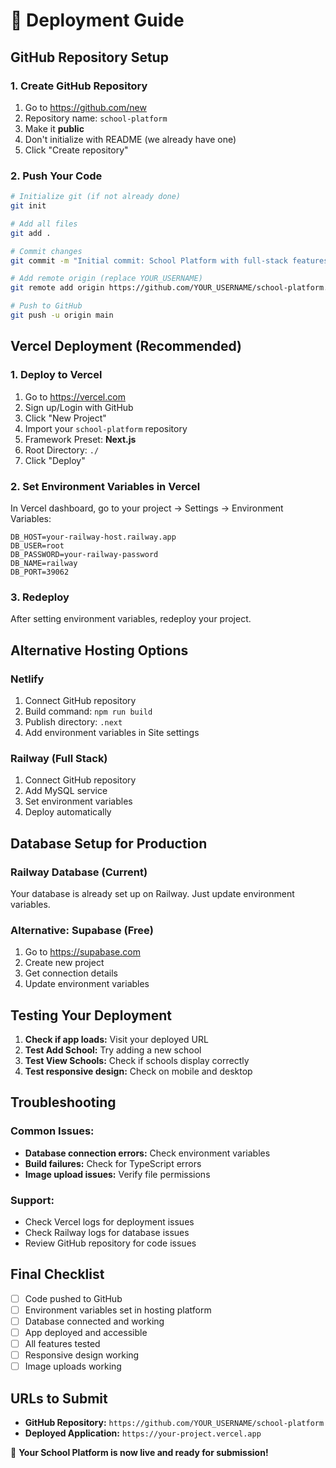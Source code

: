 # 🚀 Deployment Guide

## GitHub Repository Setup

### 1. Create GitHub Repository

1. Go to https://github.com/new
2. Repository name: `school-platform`
3. Make it **public**
4. Don't initialize with README (we already have one)
5. Click "Create repository"

### 2. Push Your Code

```bash
# Initialize git (if not already done)
git init

# Add all files
git add .

# Commit changes
git commit -m "Initial commit: School Platform with full-stack features"

# Add remote origin (replace YOUR_USERNAME)
git remote add origin https://github.com/YOUR_USERNAME/school-platform.git

# Push to GitHub
git push -u origin main
```

## Vercel Deployment (Recommended)

### 1. Deploy to Vercel

1. Go to https://vercel.com
2. Sign up/Login with GitHub
3. Click "New Project"
4. Import your `school-platform` repository
5. Framework Preset: **Next.js**
6. Root Directory: `./`
7. Click "Deploy"

### 2. Set Environment Variables in Vercel

In Vercel dashboard, go to your project → Settings → Environment Variables:

```
DB_HOST=your-railway-host.railway.app
DB_USER=root
DB_PASSWORD=your-railway-password
DB_NAME=railway
DB_PORT=39062
```

### 3. Redeploy

After setting environment variables, redeploy your project.

## Alternative Hosting Options

### Netlify

1. Connect GitHub repository
2. Build command: `npm run build`
3. Publish directory: `.next`
4. Add environment variables in Site settings

### Railway (Full Stack)

1. Connect GitHub repository
2. Add MySQL service
3. Set environment variables
4. Deploy automatically

## Database Setup for Production

### Railway Database (Current)

Your database is already set up on Railway. Just update environment variables.

### Alternative: Supabase (Free)

1. Go to https://supabase.com
2. Create new project
3. Get connection details
4. Update environment variables

## Testing Your Deployment

1. **Check if app loads:** Visit your deployed URL
2. **Test Add School:** Try adding a new school
3. **Test View Schools:** Check if schools display correctly
4. **Test responsive design:** Check on mobile and desktop

## Troubleshooting

### Common Issues:

- **Database connection errors:** Check environment variables
- **Build failures:** Check for TypeScript errors
- **Image upload issues:** Verify file permissions

### Support:

- Check Vercel logs for deployment issues
- Check Railway logs for database issues
- Review GitHub repository for code issues

## Final Checklist

- [ ] Code pushed to GitHub
- [ ] Environment variables set in hosting platform
- [ ] Database connected and working
- [ ] App deployed and accessible
- [ ] All features tested
- [ ] Responsive design working
- [ ] Image uploads working

## URLs to Submit

- **GitHub Repository:** `https://github.com/YOUR_USERNAME/school-platform`
- **Deployed Application:** `https://your-project.vercel.app`

🎉 **Your School Platform is now live and ready for submission!**

